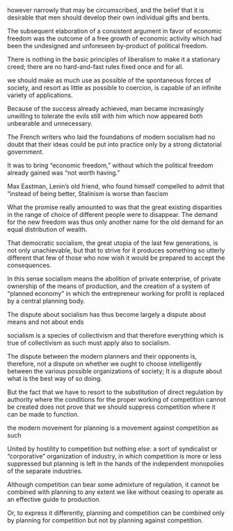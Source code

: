 however narrowly that may be circumscribed, and the belief that it is desirable that men should develop their own individual gifts and bents. 

The subsequent elaboration of a consistent argument in favor of economic freedom was the outcome of a free growth of economic activity which
had been the undesigned and unforeseen by-product of political freedom.

There is nothing in the basic principles of liberalism to make it a stationary creed; there are no hard-and-fast rules fixed once and for all.

we should make as much use as possible of the spontaneous forces of society, and resort as little as possible to
coercion, is capable of an infinite variety of applications.

Because of the success already achieved, man became increasingly unwilling to tolerate the evils still with him which now
appeared both unbearable and unnecessary.

The French writers who laid the foundations of modern socialism had no doubt that their ideas could be
put into practice only by a strong dictatorial government.

It was to bring “economic freedom,” without which the political freedom already gained was “not worth having.” 

Max Eastman, Lenin’s old friend, who found himself compelled to admit that “instead of being better, Stalinism is worse than fascism

What the promise really amounted to was that the great existing disparities in the range of choice of different people were
to disappear. The demand for the new freedom was thus only another name for the old demand for an equal distribution of wealth.

That democratic socialism, the great utopia of the last few generations, is not only unachievable, but that to strive for it produces something so utterly different that
few of those who now wish it would be prepared to accept the consequences.

In this sense socialism means the abolition of private enterprise, of private ownership of the means of production, and the creation of a
system of “planned economy” in which the entrepreneur working for profit is replaced by a central planning body.

The dispute about socialism has thus become largely a dispute about means and not about ends

socialism is a species of collectivism and that therefore everything which is true of collectivism as such must apply also to socialism.

The dispute between the modern planners and their opponents is, therefore, not a dispute on whether we ought to choose intelligently between the various
possible organizations of society; It is a dispute about what is the best way of so doing.

But the fact that we have to resort to the substitution of direct regulation by authority where the conditions for the proper working of
competition cannot be created does not prove that we should suppress competition where it can be made to function.

the modern movement for planning is a movement against competition as such

United by hostility to competition but nothing else: a sort of syndicalist or “corporative” organization of industry, in which
competition is more or less suppressed but planning is left in the hands of the independent monopolies of the separate industries.

Although competition can bear some admixture of regulation, it cannot be combined with planning to any extent we like without ceasing to operate as an effective guide to production.

Or, to express it differently, planning and competition can be combined only by planning for competition but not by planning against competition.

